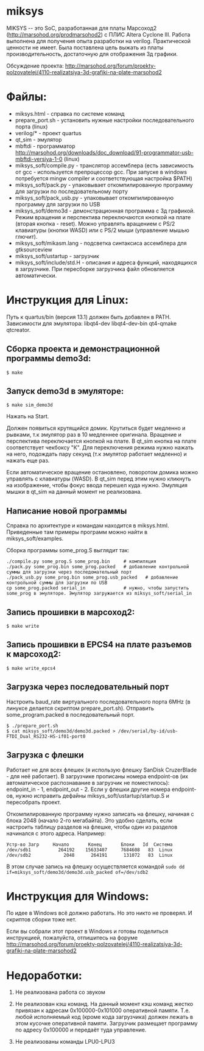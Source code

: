 # miksys

MIKSYS -- это SoC, разработанная для платы Марсоход2 (http://marsohod.org/prodmarsohod2) с ПЛИС Altera Cyclone III.
Работа выполнена для получения опыта разработки на verilog. Практической ценности не имеет.
Была поставлена цель выжать из платы производительность, достаточную для отображения 3д графики.

Обсуждение проекта: http://marsohod.org/forum/proekty-polzovatelej/4110-realizatsiya-3d-grafiki-na-plate-marsohod2

# Файлы:

* miksys.html - справка по системе команд
* prepare_port.sh - установить нужные настройки последовательного порта (linux)
* verilog/* - проект quartus
* qt_sim - эмулятор
* mbftdi - программатор http://marsohod.org/downloads/doc_download/91-programmator-usb-mbftdi-versiya-1-0 (linux)
* miksys_soft/compile.py - транслятор ассемблера (есть зависимость от gcc - используется препроцессор gcc. При запуске в windows потребуется mingw compiler и соответствующая настройка $PATH)
* miksys_soft/pack.py - упаковывает откомпилированную программу для загрузки по последовательному порту
* miksys_soft/pack_usb.py - упаковывает откомпилированную программу для загрузки по USB
* miksys_soft/demo3d - демонстрационная программа с 3д графикой. Режим вращения и перспектива переключаются кнопкой на плате (вторая кнопка - reset). Можно управлять вращением с PS/2 клавиатуры (кнопки WASD) или с PS/2 мыши (управление мышью глючит).
* miksys_soft/mikasm.lang - подсветка синтаксиса ассемблера для gtksourceview
* miksys_soft/ustartup - загрузчик
* miksys_soft/include/std.H - описания и адреса функций, находящихся в загрузчике. При пересборке загрузчика файл обновляется автоматически.


# Инструкция для Linux:

Путь к quartus/bin (версия 13.1) должен быть добавлен в PATH.
Зависимости для эмулятора: libqt4-dev libqt4-dev-bin qt4-qmake qtcreator.

## Сборка проекта и демонстрационной программы demo3d:

    $ make

## Запуск demo3d в эмуляторе:

    $ make sim_demo3d

Нажать на Start.

Должен появиться крутящийся домик. Крутиться будет медленно и рывками, т.к эмулятор раз в 10 медленнее оригинала. Вращение и перспектива переключается кнопкой на плате. В qt_sim кнопка на плате соответствует чекбоксу "К". Для переключения режима нужно нажать на него, подождать пару секунд (т.к эмулятор работает медленно) и нажать еще раз.

Если автоматическое вращение остановлено, поворотом домика можно управлять с клавиатуры (WASD). В qt_sim перед этим нужно кликнуть на изображение, чтобы фокус ввода перешел куда нужно. Эмуляция мышки в qt_sim на данный момент не реализована.

## Написание новой программы

Справка по архитектуре и командам находится в miksys.html. Приведенные там примеры программ можно найти в miksys_soft/examples.

Сборка программы some_prog.S выглядит так:

    ./compile.py some_prog.S some_prog.bin     # компиляция
    ./pack.py some_prog.bin some_prog.packed   # добавление контрольной суммы для загрузки через последомательный порт
    ./pack_usb.py some_prog.bin some_prog.usb_packed   # добавление контрольной суммы для загрузки по USB
    cp some_prog.packed serial_in              # нужно, чтобы запустить some_prog в эмуляторе. Эмулятор загружается из miksys_soft/serial_in

## Запись прошивки в марсоход2:
    $ make write

## Запись прошивки в EPCS4 на плате разъемов к марсоход2:
    $ make write_epcs4

## Загрузка через последовательный порт
Настроить baud_rate виртуального последовательного порта 6MHz (в линуксе делается скриптом prepare_port.sh).
Отправить some_program.packed в последовательный порт.

    $ ./prepare_port.sh
    $ cat miksys_soft/demo3d/demo3d.packed > /dev/serial/by-id/usb-FTDI_Dual_RS232-HS-if01-port0

## Загрузка с флешки

Работает не для всех флешек (я использую флешку SanDisk CruzerBlade - для неё работает).
В загрузчике прописаны номера endpoint-ов (их автоматическое распознавание в загрузчик не поместилось): endpoint_in - 1, endpoint_out - 2. Если у флешки другие номера endpoint-ов, нужно исправить дефайны miksys_soft/ustartup/startup.S и пересобрать проект.

Откомпилированную программу нужно записать на флешку, начиная с блока 2048 (начало 2-го мегабайта).
Это удобно сделать, если настроить таблицу разделов на флешке, чтобы один из разделов начинался с этого адреса. Например:

    Устр-во Загр     Начало       Конец       Блоки   Id  Система
    /dev/sdb1          264192    15633407     7684608   83  Linux
    /dev/sdb2            2048      264191      131072   83  Linux

В этом случае запись на флешку осуществляется командой `sudo dd if=miksys_soft/demo3d/demo3d.usb_packed of=/dev/sdb2`

# Инструкция для Windows:

По идее в Windows всё должно работать. Но это никто не проверял. И скриптов сборки тоже нет.

Если вы собрали этот проект в Windows и готовы поделиться инструкцией, пожалуйста, отпишитесь на форуме
http://marsohod.org/forum/proekty-polzovatelej/4110-realizatsiya-3d-grafiki-na-plate-marsohod2

# Недоработки:

1) Не реализована работа со звуком

2) Не реализован кэш команд. На данный момент кэш команд жестко привязан к адресам 0x100000-0x101000 оперативной памяти.
Т.е. любой исполняемый код (кроме кода загрузчика) должен лежать в этом кусочке оперативной памяти. Загрузчик размещает программу по адресу 0x100000 и передаёт туда управление.

3) Не реализованы команды LPU0-LPU3
